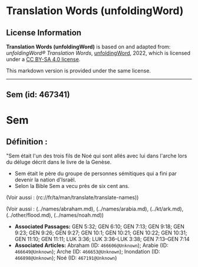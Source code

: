# Translation Words (unfoldingWord)

## License Information

**Translation Words (unfoldingWord)** is based on and adapted from: _unfoldingWord® Translation Words_, [unfoldingWord](https://unfoldingword.org/utw), 2022, which is licensed under a [CC BY-SA 4.0 license](https://creativecommons.org/licenses/by-sa/4.0/legalcode.en).

This markdown version is provided under the same license.



--------------------------------

## Sem (id: 467341)

Sem
===

Définition :
------------

"Sem était l'un des trois fils de Noé qui sont allés avec lui dans l'arche lors du déluge décrit dans le livre de la Genèse.

* Sem était le père du groupe de personnes sémitiques qui a fini par devenir la nation d'Israël.
* Selon la Bible Sem a vecu près de six cent ans.

(Voir aussi : (rc://fr/ta/man/translate/translate\-names))

(Voir aussi : (../names/abraham.md), (../names/arabia.md), (../kt/ark.md), (../other/flood.md), (../names/noah.md))

* **Associated Passages:** GEN 5:32; GEN 6:10; GEN 7:13; GEN 9:18; GEN 9:23; GEN 9:26; GEN 9:27; GEN 10:1; GEN 10:21; GEN 10:22; GEN 10:31; GEN 11:10; GEN 11:11; LUK 3:36; LUK 3:36–LUK 3:38; GEN 7:13–GEN 7:14
* **Associated Articles:** Abraham (ID: `466606@Unknown`); Arabie (ID: `466649@Unknown`); Arche (ID: `466653@Unknown`); Inondation (ID: `466898@Unknown`); Noé (ID: `467191@Unknown`)

